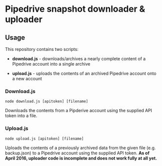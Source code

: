 Pipedrive snapshot downloader & uploader
========================================

## Usage

This repository contains two scripts:

 * **download.js** - downloads/archives a nearly complete content of a Pipedrive account into a single archive

 * **upload.js** - uploads the contents of an archived Pipedrive account onto a new account


### Download.js

```
node download.js [apitoken] [filename]
```

Downloads the contents from a Pipderive account using the supplied API token into a file.

### Upload.js

```
node upload.js [apitoken] [filename]
```

Uploads the contents of a previously archived data from the given file (e.g. backup.json) to a Pipedrive account using the supplied API token. **As of April 2016, uploader code is incomplete and does not work fully at all yet.**
